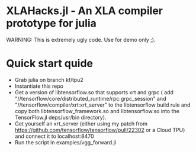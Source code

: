 # XLAHacks.jl - An XLA compiler prototype for julia

WARNING: This is extremely ugly code. Use for demo only ;).

# Quick start quide
- Grab julia on branch kf/tpu2
- Instantiate this repo
- Get a version of libtensorflow.so that supports xrt and grpc (
 add  "//tensorflow/core/distributed_runtime/rpc:grpc_session" and
 "//tensorflow/compiler/xrt:xrt_server" to the libtensorflow build
 rule and copy both libtensorflow_framework.so and libtensorflow.so
 into the TensorFlow.jl deps/usr/bin directory).
- Get yourself an xrt_server (either using my patch from https://github.com/tensorflow/tensorflow/pull/22302
 or a Cloud TPU) and connect it to localhost:8470
- Run the script in examples/vgg_forward.jl
